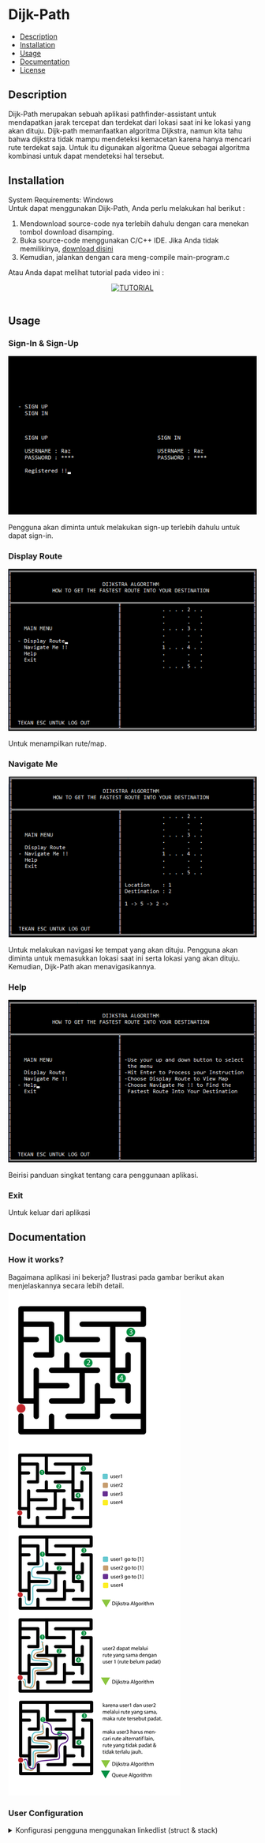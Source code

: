 # Dijk-Path

* [Description](#description)
* [Installation](#installation)
* [Usage](#usage)
* [Documentation](#documentation)
* [License](#license)

## Description

Dijk-Path merupakan sebuah aplikasi pathfinder-assistant untuk mendapatkan jarak tercepat dan terdekat dari lokasi saat ini ke lokasi yang akan dituju. Dijk-path memanfaatkan algoritma Dijkstra, namun kita tahu bahwa dijkstra tidak mampu mendeteksi kemacetan karena hanya mencari rute terdekat saja. Untuk itu digunakan algoritma Queue sebagai algoritma kombinasi untuk dapat mendeteksi hal tersebut.


## Installation
System Requirements: Windows
<br>
Untuk dapat menggunakan Dijk-Path, Anda perlu melakukan hal berikut :
1. Mendownload source-code nya terlebih dahulu dengan cara menekan tombol download disamping.
2. Buka source-code menggunakan C/C++ IDE. Jika Anda tidak memilikinya, [download disini](https://sourceforge.net/projects/orwelldevcpp/files/latest/download)
3. Kemudian, jalankan dengan cara meng-compile main-program.c

Atau Anda dapat melihat tutorial pada video ini :

<div align="center">
  <a href="https://www.youtube.com/watch?v=cMwkVielz4c"><img src="https://img.youtube.com/vi/cMwkVielz4c/0.jpg" alt="TUTORIAL">
  </a>
</div>
<br>

## Usage
### Sign-In & Sign-Up
![Login](/images/menuSign.png)

Pengguna akan diminta untuk melakukan sign-up terlebih dahulu untuk dapat sign-in.
### Display Route
![Display Route](/images/menuDisplay.png)

Untuk menampilkan rute/map.
### Navigate Me
![Navigate](/images/menuNavigate.png)

Untuk melakukan navigasi ke tempat yang akan dituju. Pengguna akan diminta untuk memasukkan lokasi saat ini serta lokasi yang akan dituju. Kemudian, Dijk-Path akan menavigasikannya.
### Help
![Help](/images/menuHelp.png)


Beirisi panduan singkat tentang cara penggunaan aplikasi.
### Exit
Untuk keluar dari aplikasi

## Documentation
### How it works?
Bagaimana aplikasi ini bekerja? Ilustrasi pada gambar berikut akan menjelaskannya secara lebih detail.
![Works](/images/works.png)
<br>
### User Configuration
<details>
<summary>Konfigurasi pengguna menggunakan linkedlist (struct & stack)</summary>
###code
```c
struct Register{
	char username[50];
	char password[50];
	struct Register* link;
};
struct Register* top = NULL;
void Push(char user[50], char pass[50]){
	struct Register* temp = (struct Register*)malloc(sizeof(struct Register));
	strcpy(temp->username,user);
	strcpy(temp->password,pass);
	top = temp;
	gotoxy(4,14);
}

void Search(char user[50],char pass[50]){
	int flag=0;
	struct Register* temp = top;
	if(temp==NULL){
		system("cls");
		gotoxy(4,12);
		printf("This Account Not Registered!");
		Sleep(1000);
		system("cls");
		tampilanregis();
	}
	while(temp!=NULL){
		if(strcmp(temp->username,user)==0 && (strcmp(temp->password,pass)==0)){
			flag=1;
			break;
		}
		else {
			temp = temp->link;
		}
	}
	if(flag ==1){
		system("cls");
		loading("SIGN IN..",30,15,100);
		system("cls");
		gotoxy(30,15);
		printf("Welcome %s",user);
		Sleep(1500);
		system("cls");
        kerangka();
		header();
		d_mainmenu();
		}
	}

void logout(){
	struct Refister *temp ;
	if(top==NULL){
		printf("  Empty!!");
		sleep(1);
		return;
	}
	else{
	temp =top;
	top = top->link;
	free(temp);
	}

}
void Print(){
	struct Register* temp = top;
	while(temp!=NULL){
		printf("\nWELCOME %s \n",temp->username);
		temp = temp->link;
		}
	printf("\n");
}
void signup(){
	int i =0;
	char ch;
	char USERNAME[50],PASSWORD[50];
	printf("USERNAME : ");
	scanf(" %[^\n]s",&USERNAME);
	gotoxy(4,12);
	printf("PASSWORD : ");
	while(1){
		ch = getch();
		if(ch == ENTER || ch ==TAB){
			PASSWORD[i]='\0';
			break;
		}
		else if (ch == BKSP){
			if(i>0){
				i--;
				printf("\b \b");
			}
		}
		else{
			PASSWORD[i++] =ch;
			printf("* \b");
		}
	}
	Push(USERNAME,PASSWORD);
	printf("Registered !!");
}
void signin(){
	int i =0;
	char ch;
	char USERNAME[50],PASSWORD[50];
	printf("USERNAME : ");
	scanf(" %[^\n]s",&USERNAME);
	gotoxy(4,12);
	printf("PASSWORD : ");
	while(1){
		ch = getch();
		if(ch == ENTER || ch ==TAB){
			PASSWORD[i]='\0';
			break;
		}
		else if (ch == BKSP){
			if(i>0){
				i--;
				printf("\b \b");
			}
		}
		else{
			PASSWORD[i++] =ch;
			printf("* \b");
		}
	}
	Search(USERNAME,PASSWORD);
}
void curser2(int no){
    int count=1;
    char ch='0';
    gotoxy(2,11);
    while(1){
        switch(ch){
        case 80:
            count++;
            if (count==no+1) count=1;
            break;
        case 72:
            count--;
            if(count==0) count=no;
            break;
        }
        highlight2(no,count);
        ch=getch();
        if(ch=='\r'){
            if(no==2){
                if (count==1){
                	system("cls");
                	gotoxy(4,9);
                	printf("SIGN UP");
                	gotoxy(4,11);
                	signup();
                	Sleep(800);
					system("cls");
				}
                else if(count==2) {
                	system("cls");
                	gotoxy(4,9);
                	printf("SIGN IN");
                	gotoxy(4,11);
                	signin();
				}
            }

        }
    }
}
void highlight2(int no,int count){
    if(no==2){
        gotoxy (2,11);
        printf("   SIGN UP");
        gotoxy (2,12);
        printf("   SIGN IN");
        switch(count){
        case 1:
            gotoxy (2,11);
            printf(" - SIGN UP");
            break;
        case 2:
            gotoxy (2,12);
            printf(" - SIGN IN");
            break;
        }
    }
}
void tampilanregis(){
	int i;
    char ch;
    const char *menu[]= {"   SIGN UP","   SIGN IN"};
    gotoxy(5,9);
    for (i=0; i<=0; i++){
        gotoxy(2,10+i+1);
        printf("%s\n",menu[i]);
    }
    curser2(2);
}

```
</details>
<br>

## License
```text
MIT License

Copyright (c) 2018 razzaz & ridart44

Permission is hereby granted, free of charge, to any person obtaining a copy
of this software and associated documentation files (the "Software"), to deal
in the Software without restriction, including without limitation the rights
to use, copy, modify, merge, publish, distribute, sublicense, and/or sell
copies of the Software, and to permit persons to whom the Software is
furnished to do so, subject to the following conditions:

The above copyright notice and this permission notice shall be included in all
copies or substantial portions of the Software.

The software is provided "as is", without warranty of any kind, express or
Implied, including but not limited to the warranties of merchantability,
Fitness for a particular purpose and noninfringement. In no event shall the
Authors or copyright holders be liable for any claim, damages or other
Liability, whether in an action of contract, tort or otherwise, arising from,
Out of or in connection with the software or the use or other dealings in the
Software.
```
